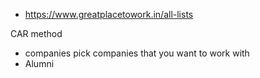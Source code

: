 


- https://www.greatplacetowork.in/all-lists



CAR method
- companies pick companies that you want to work with
- Alumni